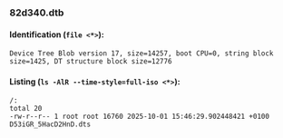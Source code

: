 ### 82d340.dtb
#### Identification (`file <*>`):
```
Device Tree Blob version 17, size=14257, boot CPU=0, string block size=1425, DT structure block size=12776
```
#### Listing (`ls -AlR --time-style=full-iso <*>`):
```
/:
total 20
-rw-r--r-- 1 root root 16760 2025-10-01 15:46:29.902448421 +0100 D53iGR_5HacD2HnD.dts
```

